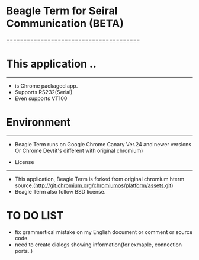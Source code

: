 # Beagle Term for Seiral Communication (BETA)
=======================================

# This application ..
----------------------
 * is Chrome packaged app.
 * Supports RS232(Serial)
 * Even supports VT100


# Environment
-------------
* Beagle Term runs on Google Chrome Canary Ver.24 and newer versions Or Chrome Dev(it's different with original chromium)

* License
----------
* This application, Beagle Term is forked from original chromium hterm source.(http://git.chromium.org/chromiumos/platform/assets.git)
* Beagle Term also follow BSD license. 

# TO DO LIST
* fix grammertical mistake on my English document or comment or source code.
* need to create dialogs showing information(for exmaple, connection ports..)